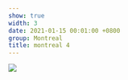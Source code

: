 ```yaml
---
show: true
width: 3
date: 2021-01-15 00:01:00 +0800
group: Montreal
title: montreal 4
---
```

<div>
<a href="/assets/images/photos/montreal/20230222-DSC08882.jpg" target="_blank">
    <img data-src="/assets/images/photos/montreal/20230222-DSC08882.jpg" class="lazy w-100 rounded-xl" src="{{ '/assets/images/empty_300x200.png' | relative_url }}">
</a>
</div>
